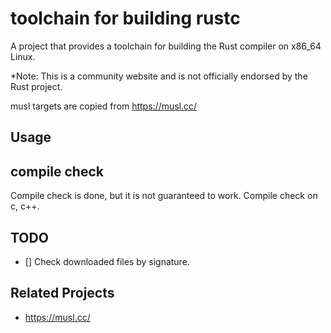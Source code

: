 # toolchain for building rustc
A project that provides a toolchain for building the Rust compiler on x86_64 Linux.

*Note: This is a community website and is not officially endorsed by the Rust project.

musl targets are copied from https://musl.cc/

## Usage


## compile check
Compile check is done, but it is not guaranteed to work.
Compile check on c, c++.

## TODO
- [] Check downloaded files by signature.

## Related Projects
- https://musl.cc/
